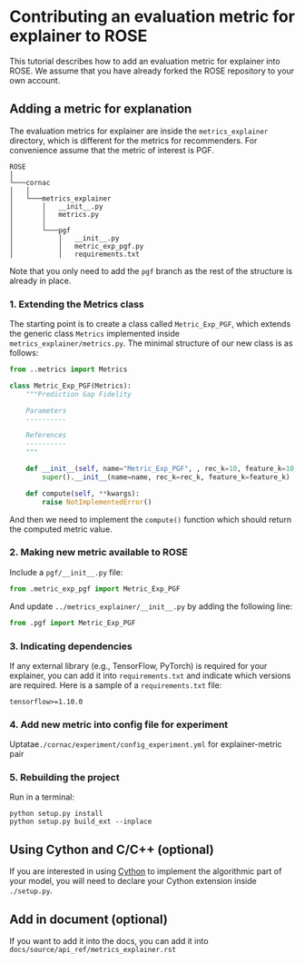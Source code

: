 # Contributing an evaluation metric for explainer to ROSE

This tutorial describes how to add an evaluation metric for explainer into ROSE. We assume that you have already forked the ROSE repository to your own account.

## Adding a metric for explanation

The evaluation metrics for explainer are inside the `metrics_explainer` directory, which is different for the metrics for recommenders. For convenience assume that the metric of interest is PGF.
```
ROSE    
│
└───cornac
│   │
│   └───metrics_explainer
│       │   __init__.py
│       │   metrics.py
│       │
│       └───pgf
│           │   __init__.py
│           │   metric_exp_pgf.py
│           │   requirements.txt
```
Note that you only need to add the `pgf` branch as the rest of the structure is already in place.

### 1. Extending the Metrics class

The starting point is to create a class called ``Metric_Exp_PGF``, which extends the generic class ``Metrics`` implemented inside `metrics_explainer/metrics.py`. The minimal structure of our new class is as follows:  
```python
from ..metrics import Metrics

class Metric_Exp_PGF(Metrics):
    """Prediction Gap Fidelity

    Parameters
    ----------

    References
    ----------
    """

    def __init__(self, name="Metric_Exp_PGF", , rec_k=10, feature_k=10, ...):
        super().__init__(name=name, rec_k=rec_k, feature_k=feature_k)

    def compute(self, **kwargs):
        raise NotImplementedError()
```
And then we need to implement the `compute()` function which should return the computed metric value.

### 2. Making new metric available to ROSE
Include a `pgf/__init__.py` file:
```python
from .metric_exp_pgf import Metric_Exp_PGF
```

And update `../metrics_explainer/__init__.py` by adding the following line:
```python
from .pgf import Metric_Exp_PGF
```

### 3. Indicating dependencies

If any external library (e.g., TensorFlow, PyTorch)  is required for your explainer, you can add it into `requirements.txt` and indicate which versions are required. Here is a sample of a `requirements.txt` file:

```
tensorflow>=1.10.0
```

### 4. Add new metric into config file for experiment
Uptatae`./cornac/experiment/config_experiment.yml` for explainer-metric pair



### 5. Rebuilding the project

Run in a terminal:
```
python setup.py install
python setup.py build_ext --inplace
```

## Using Cython and C/C++ (optional)

If you are interested in using [Cython](https://cython.org/) to implement the algorithmic part of your model,  you will need to declare your Cython extension inside  `./setup.py`.

## Add in document (optional)

If you want to add it into the docs, you can add it into `docs/source/api_ref/metrics_explainer.rst`